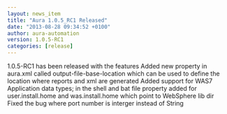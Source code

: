 ```yaml
---
layout: news_item
title: "Aura 1.0.5_RC1 Released"
date: "2013-08-28 09:34:52 +0100"
author: aura-automation
version: 1.0.5-RC1
categories: [release]
---
```


1.0.5-RC1 has been released with the features
Added new property in aura.xml called output-file-base-location which can be used to define the location where reports and xml are generated
Added support for WAS7 Application data types; in the shell and bat file property added for user.install.home and was.install.home which point to WebSphere lib dir
Fixed the bug where port number is interger instead of String


